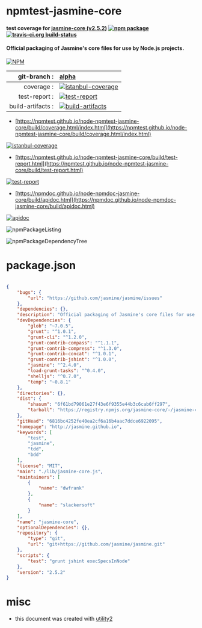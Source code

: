 # npmtest-jasmine-core

#### test coverage for  [jasmine-core (v2.5.2)](http://jasmine.github.io)  [![npm package](https://img.shields.io/npm/v/npmtest-jasmine-core.svg?style=flat-square)](https://www.npmjs.org/package/npmtest-jasmine-core) [![travis-ci.org build-status](https://api.travis-ci.org/npmtest/node-npmtest-jasmine-core.svg)](https://travis-ci.org/npmtest/node-npmtest-jasmine-core)

#### Official packaging of Jasmine's core files for use by Node.js projects.

[![NPM](https://nodei.co/npm/jasmine-core.png?downloads=true&downloadRank=true&stars=true)](https://www.npmjs.com/package/jasmine-core)

| git-branch : | [alpha](https://github.com/npmtest/node-npmtest-jasmine-core/tree/alpha)|
|--:|:--|
| coverage : | [![istanbul-coverage](https://npmtest.github.io/node-npmtest-jasmine-core/build/coverage.badge.svg)](https://npmtest.github.io/node-npmtest-jasmine-core/build/coverage.html/index.html)|
| test-report : | [![test-report](https://npmtest.github.io/node-npmtest-jasmine-core/build/test-report.badge.svg)](https://npmtest.github.io/node-npmtest-jasmine-core/build/test-report.html)|
| build-artifacts : | [![build-artifacts](https://npmtest.github.io/node-npmtest-jasmine-core/glyphicons_144_folder_open.png)](https://github.com/npmtest/node-npmtest-jasmine-core/tree/gh-pages/build)|

- [https://npmtest.github.io/node-npmtest-jasmine-core/build/coverage.html/index.html](https://npmtest.github.io/node-npmtest-jasmine-core/build/coverage.html/index.html)

[![istanbul-coverage](https://npmtest.github.io/node-npmtest-jasmine-core/build/screenCapture.buildCi.browser.%252Ftmp%252Fbuild%252Fcoverage.lib.html.png)](https://npmtest.github.io/node-npmtest-jasmine-core/build/coverage.html/index.html)

- [https://npmtest.github.io/node-npmtest-jasmine-core/build/test-report.html](https://npmtest.github.io/node-npmtest-jasmine-core/build/test-report.html)

[![test-report](https://npmtest.github.io/node-npmtest-jasmine-core/build/screenCapture.buildCi.browser.%252Ftmp%252Fbuild%252Ftest-report.html.png)](https://npmtest.github.io/node-npmtest-jasmine-core/build/test-report.html)

- [https://npmdoc.github.io/node-npmdoc-jasmine-core/build/apidoc.html](https://npmdoc.github.io/node-npmdoc-jasmine-core/build/apidoc.html)

[![apidoc](https://npmdoc.github.io/node-npmdoc-jasmine-core/build/screenCapture.buildCi.browser.%252Ftmp%252Fbuild%252Fapidoc.html.png)](https://npmdoc.github.io/node-npmdoc-jasmine-core/build/apidoc.html)

![npmPackageListing](https://npmtest.github.io/node-npmtest-jasmine-core/build/screenCapture.npmPackageListing.svg)

![npmPackageDependencyTree](https://npmtest.github.io/node-npmtest-jasmine-core/build/screenCapture.npmPackageDependencyTree.svg)



# package.json

```json

{
    "bugs": {
        "url": "https://github.com/jasmine/jasmine/issues"
    },
    "dependencies": {},
    "description": "Official packaging of Jasmine's core files for use by Node.js projects.",
    "devDependencies": {
        "glob": "~7.0.5",
        "grunt": "^1.0.1",
        "grunt-cli": "^1.2.0",
        "grunt-contrib-compass": "^1.1.1",
        "grunt-contrib-compress": "^1.3.0",
        "grunt-contrib-concat": "^1.0.1",
        "grunt-contrib-jshint": "^1.0.0",
        "jasmine": "^2.4.0",
        "load-grunt-tasks": "^0.4.0",
        "shelljs": "^0.7.0",
        "temp": "~0.8.1"
    },
    "directories": {},
    "dist": {
        "shasum": "6f61bd79061e27f43e6f9355e44b3c6cab6ff297",
        "tarball": "https://registry.npmjs.org/jasmine-core/-/jasmine-core-2.5.2.tgz"
    },
    "gitHead": "6816bc4252fe40ea2cf6a16b4aac7ddce6922095",
    "homepage": "http://jasmine.github.io",
    "keywords": [
        "test",
        "jasmine",
        "tdd",
        "bdd"
    ],
    "license": "MIT",
    "main": "./lib/jasmine-core.js",
    "maintainers": [
        {
            "name": "dwfrank"
        },
        {
            "name": "slackersoft"
        }
    ],
    "name": "jasmine-core",
    "optionalDependencies": {},
    "repository": {
        "type": "git",
        "url": "git+https://github.com/jasmine/jasmine.git"
    },
    "scripts": {
        "test": "grunt jshint execSpecsInNode"
    },
    "version": "2.5.2"
}
```



# misc
- this document was created with [utility2](https://github.com/kaizhu256/node-utility2)
